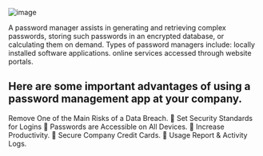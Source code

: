 ![image](https://user-images.githubusercontent.com/98859049/153592831-c5a59546-06f6-49b7-854b-a78141de5bb3.png)




A password manager assists in generating and retrieving complex passwords, storing such passwords in an encrypted database, or calculating them on demand. Types of password managers include: locally installed software applications. online services accessed through website portals.


## Here are some important advantages of using a password management app at your company.
Remove One of the Main Risks of a Data Breach.
 Set Security Standards for Logins
 Passwords are Accessible on All Devices.
 Increase Productivity.
 Secure Company Credit Cards.
 Usage Report & Activity Logs.

